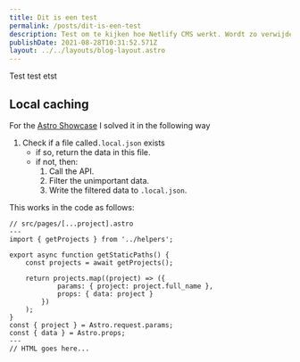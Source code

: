 ```yaml
---
title: Dit is een test
permalink: /posts/dit-is-een-test
description: Test om te kijken hoe Netlify CMS werkt. Wordt zo verwijderd.
publishDate: 2021-08-28T10:31:52.571Z
layout: ../../layouts/blog-layout.astro
---
```

Test test etst

## Local caching

For the [Astro Showcase](https://astro-showcase.netlify.app/) I solved it in the following way

1.  Check if a file called`.local.json` exists
    - if so, return the data in this file.
    - if not, then:
      1.  Call the API.
      2.  Filter the unimportant data.
      3.  Write the filtered data to `.local.json`.

This works in the code as follows:

```astro
// src/pages/[...project].astro
---
import { getProjects } from '../helpers';

export async function getStaticPaths() {
    const projects = await getProjects();

    return projects.map((project) => ({
            params: { project: project.full_name },
            props: { data: project }
        })
    );
}
const { project } = Astro.request.params;
const { data } = Astro.props;
---
// HTML goes here...
```